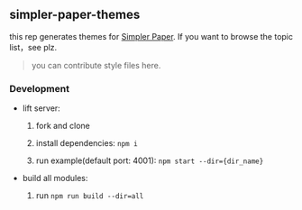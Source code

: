 ## simpler-paper-themes

this rep generates themes for [Simpler Paper](https://github.com/DhyanaChina/simpler-paper).
If you want to browse the topic list，see []() plz.

> you can contribute style files here.


### Development

- lift server:

  1. fork and clone

  2. install dependencies: `npm i`

  3. run example(default port: 4001): `npm start --dir={dir_name}`


- build all modules:

  1. run  `npm run build --dir=all`


